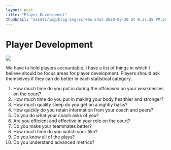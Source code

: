```yaml
---
layout: post
title: "Player Development"
thumbnail: "assets/img/blog-img/Screen Shot 2020-08-30 at 9.37.28 PM.png"
---
```


# Player Development 

![]({{site.url}}{{site.baseurl}}/assets/img/blog-img/Steph.png?raw=true)

We have to hold players accountable.  I have a list of things in which I believe should be focus areas for player development. Players should ask themselves if they can do better in each statistical category.   

1. How much time do you put in during the offseason on your weaknesses on the court? 
2. How much time do you put in making your body healthier and stronger?
3. How much quality sleep do you get on a nightly basis?
4. How quickly do you retain information from your coach and peers?
5. Do you do what your coach asks of you?
6. Are you efficient and effective in your role on the court?
7. Do you make your teammates better?
8. How much time do you watch your film?
9. Do you know all of the plays?
10. Do you understand advanced metrics?
